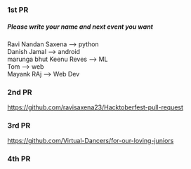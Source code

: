 ### 1st PR
##### Please write your name and next event you want

Ravi Nandan Saxena  --> python <br />
Danish Jamal --> android <br />
marunga bhut
Keenu Reves --> ML <br />
Tom  --> web <br />
Mayank RAj --> Web Dev <br />

### 2nd PR
https://github.com/ravisaxena23/Hacktoberfest-pull-request

### 3rd PR
https://github.com/Virtual-Dancers/for-our-loving-juniors

### 4th PR
